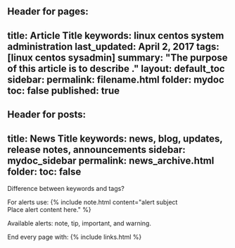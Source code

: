 Header for pages:
---
title: Article Title
keywords: linux centos system administration
last_updated: April 2, 2017
tags: [linux centos sysadmin]
summary: "The purpose of this article is to describe ."
layout: default_toc
sidebar:
permalink: filename.html
folder: mydoc
toc: false
published: true
---

Header for posts:
---
title: News Title
keywords: news, blog, updates, release notes, announcements
sidebar: mydoc_sidebar
permalink: news_archive.html
folder:
toc: false
---

Difference between keywords and tags?

For alerts use:
{% include note.html content="alert subject<br/>
Place alert content here."
%}

Available alerts: note, tip, important, and warning.

End every page with:
{% include links.html %}
